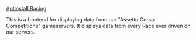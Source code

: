 [Aptinstall Racing](https://racing.aptinstall.de/)

This is a frontend for displaying data from our "Assetto Corsa: Competitione" gameservers. It displays data from every Race ever driven on our servers. 
